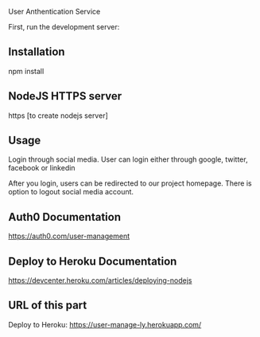 User Anthentication Service 

First, run the development server: 
## Installation
npm install 

## NodeJS HTTPS server 
https [to create nodejs server] 


## Usage
Login through social media.
User can login either through google, twitter, facebook or linkedin 

After you login, users can be redirected to our project homepage.
There is option to logout social media account. 

## Auth0 Documentation 
https://auth0.com/user-management


## Deploy to Heroku Documentation 
https://devcenter.heroku.com/articles/deploying-nodejs

## URL of this part 
Deploy to Heroku: https://user-manage-ly.herokuapp.com/


